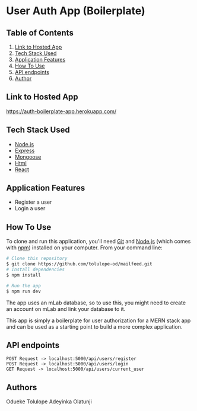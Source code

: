 # User Auth App (Boilerplate)

## Table of Contents

1. <a href="#hosted-app">Link to Hosted App</a>
2. <a href="#tech-stack-used">Tech Stack Used</a>
3. <a href="#application-features">Application Features</a>
4. <a href="#how-to-use">How To Use</a>
5. <a href="#api-endpoints">API endpoints</a>
6. <a href="#author">Author</a>

## Link to Hosted App

https://auth-boilerplate-app.herokuapp.com/

## Tech Stack Used

- [Node.js](https://nodejs.org/)
- [Express](https://expressjs.com/)
- [Mongoose](https://mongoosejs.com/)
- [Html]()
- [React](https://reactjs.org/)

## Application Features

- Register a user
- Login a user

## How To Use

To clone and run this application, you'll need [Git](https://git-scm.com) and [Node.js](https://nodejs.org/en/download/) (which comes with [npm](http://npmjs.com)) installed on your computer. From your command line:

```bash
# Clone this repository
$ git clone https://github.com/tolulope-od/mailfeed.git
# Install dependencies
$ npm install

# Run the app
$ npm run dev

```

The app uses an mLab database, so to use this, you might need to create an account on mLab and link your database to it.

This app is simply a boilerplate for user authorization for a MERN stack app and can be used as a starting point to build a more complex application.

## API endpoints

```
POST Request -> localhost:5000/api/users/register
POST Request -> localhost:5000/api/users/login
GET Request -> localhost:5000/api/users/current_user
```

## Authors

Odueke Tolulope
Adeyinka Olatunji
